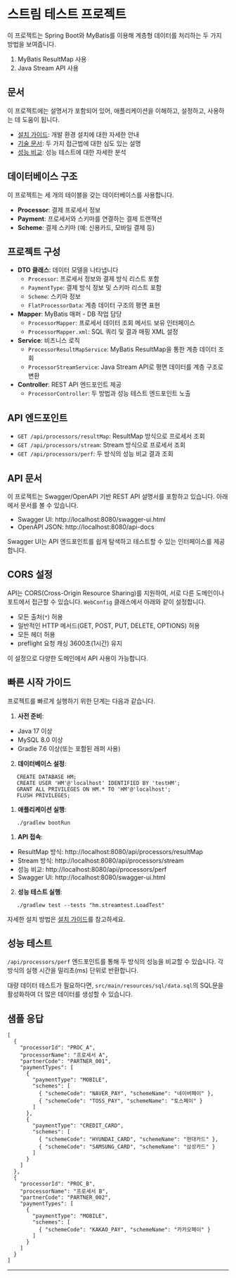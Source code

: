 # 스트림 테스트 프로젝트

이 프로젝트는 Spring Boot와 MyBatis를 이용해 계층형 데이터를 처리하는 두 가지 방법을 보여줍니다.

1. MyBatis ResultMap 사용
2. Java Stream API 사용

## 문서

이 프로젝트에는 설명서가 포함되어 있어, 애플리케이션을 이해하고, 설정하고, 사용하는 데 도움이 됩니다.

- [설치 가이드](SETUP.md): 개발 환경 설치에 대한 자세한 안내
- [기술 문서](TECHNICAL.md): 두 가지 접근법에 대한 심도 있는 설명
- [성능 비교](README-PERFORMANCE.md): 성능 테스트에 대한 자세한 분석

## 데이터베이스 구조

이 프로젝트는 세 개의 테이블을 갖는 데이터베이스를 사용합니다.

- **Processor**: 결제 프로세서 정보
- **Payment**: 프로세서와 스키마를 연결하는 결제 트랜잭션
- **Scheme**: 결제 스키마 (예: 신용카드, 모바일 결제 등)

## 프로젝트 구성

- **DTO 클래스**: 데이터 모델을 나타냅니다
  - `Processor`: 프로세서 정보와 결제 방식 리스트 포함
  - `PaymentType`: 결제 방식 정보 및 스키마 리스트 포함
  - `Scheme`: 스키마 정보
  - `FlatProcessorData`: 계층 데이터 구조의 평면 표현
- **Mapper**: MyBatis 매퍼 - DB 작업 담당
  - `ProcessorMapper`: 프로세서 데이터 조회 메서드 보유 인터페이스
  - `ProcessorMapper.xml`: SQL 쿼리 및 결과 매핑 XML 설정
- **Service**: 비즈니스 로직
  - `ProcessorResultMapService`: MyBatis ResultMap을 통한 계층 데이터 조회
  - `ProcessorStreamService`: Java Stream API로 평면 데이터를 계층 구조로 변환
- **Controller**: REST API 엔드포인트 제공
  - `ProcessorController`: 두 방법과 성능 테스트 엔드포인트 노출

## API 엔드포인트

- `GET /api/processors/resultMap`: ResultMap 방식으로 프로세서 조회
- `GET /api/processors/stream`: Stream 방식으로 프로세서 조회
- `GET /api/processors/perf`: 두 방식의 성능 비교 결과 조회

## API 문서

이 프로젝트는 Swagger/OpenAPI 기반 REST API 설명서를 포함하고 있습니다. 아래에서 문서를 볼 수 있습니다.

- Swagger UI: http://localhost:8080/swagger-ui.html
- OpenAPI JSON: http://localhost:8080/api-docs

Swagger UI는 API 엔드포인트를 쉽게 탐색하고 테스트할 수 있는 인터페이스를 제공합니다.

## CORS 설정

API는 CORS(Cross-Origin Resource Sharing)를 지원하여, 서로 다른 도메인이나 포트에서 접근할 수 있습니다. `WebConfig` 클래스에서 아래와 같이 설정합니다.

- 모든 출처(`*`) 허용
- 일반적인 HTTP 메서드(GET, POST, PUT, DELETE, OPTIONS) 허용
- 모든 헤더 허용
- preflight 요청 캐싱 3600초(1시간) 유지

이 설정으로 다양한 도메인에서 API 사용이 가능합니다.

## 빠른 시작 가이드

프로젝트를 빠르게 실행하기 위한 단계는 다음과 같습니다.

1. **사전 준비**:
  - Java 17 이상
  - MySQL 8.0 이상
  - Gradle 7.6 이상(또는 포함된 래퍼 사용)
2. **데이터베이스 설정**:

```
   CREATE DATABASE HM;
   CREATE USER 'HM'@'localhost' IDENTIFIED BY 'testHM';
   GRANT ALL PRIVILEGES ON HM.* TO 'HM'@'localhost';
   FLUSH PRIVILEGES;
```

1. **애플리케이션 실행**:

```
   ./gradlew bootRun
```

1. **API 접속**:
  - ResultMap 방식: http://localhost:8080/api/processors/resultMap
  - Stream 방식: http://localhost:8080/api/processors/stream
  - 성능 비교: http://localhost:8080/api/processors/perf
  - Swagger UI: http://localhost:8080/swagger-ui.html
2. **성능 테스트 실행**:

```
   ./gradlew test --tests "hm.streamtest.LoadTest"
```

자세한 설치 방법은 [설치 가이드](SETUP.md)를 참고하세요.

## 성능 테스트

`/api/processors/perf` 엔드포인트를 통해 두 방식의 성능을 비교할 수 있습니다. 각 방식의 실행 시간을 밀리초(ms) 단위로 반환합니다.

대량 데이터 테스트가 필요하다면, `src/main/resources/sql/data.sql`의 SQL문을 활성화하여 더 많은 데이터를 생성할 수 있습니다.

## 샘플 응답

```
[
  {
    "processorId": "PROC_A",
    "processorName": "프로세서 A",
    "partnerCode": "PARTNER_001",
    "paymentTypes": [
      {
        "paymentType": "MOBILE",
        "schemes": [
          { "schemeCode": "NAVER_PAY", "schemeName": "네이버페이" },
          { "schemeCode": "TOSS_PAY", "schemeName": "토스페이" }
        ]
      },
      {
        "paymentType": "CREDIT_CARD",
        "schemes": [
          { "schemeCode": "HYUNDAI_CARD", "schemeName": "현대카드" },
          { "schemeCode": "SAMSUNG_CARD", "schemeName": "삼성카드" }
        ]
      }
    ]
  },
  {
    "processorId": "PROC_B",
    "processorName": "프로세서 B",
    "partnerCode": "PARTNER_002",
    "paymentTypes": [
      {
        "paymentType": "MOBILE",
        "schemes": [
          { "schemeCode": "KAKAO_PAY", "schemeName": "카카오페이" }
        ]
      }
    ]
  }
]
```

------